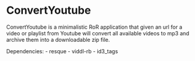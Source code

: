 # ConvertYoutube

ConvertYoutube is a minimalistic RoR application that given an url for a video or playlist from Youtube will convert all available videos to mp3 and archive them into a downloadable zip file.

Dependencies: 
	- resque
	- viddl-rb
	- id3_tags